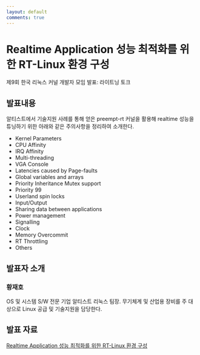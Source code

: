 ```yaml
---
layout: default
comments: true
---
```


# Realtime Application 성능 최적화를 위한 RT-Linux 환경 구성
제9회 한국 리눅스 커널 개발자 모임 발표: 라이트닝 토크

## 발표내용
알티스트에서 기술지원 사례를 통해 얻은 preempt-rt 커널을 활용해 realtime 성능을 튜닝하기 위한 아래와 같은 주의사항을 정리하여 소개한다.
- Kernel Parameters
- CPU Affinity
- IRQ Affinity
- Multi-threading
- VGA Console
- Latencies caused by Page-faults
- Global variables and arrays
- Priority Inheritance Mutex support
- Priority 99
- Userland spin locks
- Input/Output
- Sharing data between applications
- Power management
- Signalling
- Clock
- Memory Overcommit
- RT Throttling
- Others

## 발표자 소개

### 황재호
OS 및 시스템 S/W 전문 기업 알티스트 리눅스 팀장.
무기체계 및 산업용 장비를 주 대상으로 Linux 공급 및 기술지원을 담당한다.

## 발표 자료
[Realtime Application 성능 최적화를 위한 RT-Linux 환경 구성](https://raw.githubusercontent.com/kernel-dev-ko/kernel-dev-ko.github.io/master/9th/lightning-02/lightning-02.pdf)
